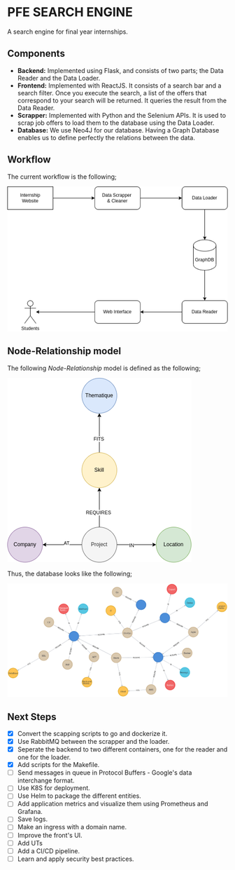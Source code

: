 # PFE SEARCH ENGINE

A search engine for final year internships.

## Components

- __Backend:__ Implemented using Flask, and consists of two parts; the Data Reader and the Data Loader.
- __Frontend:__ Implemented with ReactJS. It consists of a search bar and a search filter. Once you execute the search, a list of the offers that correspond to your search will be returned. It queries the result from the Data Reader.
- __Scrapper:__ Implemented  with Python and the Selenium APIs. It is used to scrap job offers to load them to the database using the Data Loader.
- __Database:__ We use Neo4J for our database. Having a Graph Database enables us to define perfectly the relations between the data.

## Workflow

The current workflow is the following;

![workflow](assets/whatwehavenow_archi.png)

## Node-Relationship model

The following _Node-Relationship_ model is defined as the following;

![node-rel-model](assets/NodeDiagram.png)

Thus, the database looks like the following;

![graph](assets/graph.png)

## Next Steps

- [x] Convert the scapping scripts to go and dockerize it.
- [x] Use RabbitMQ between the scrapper and the loader.
- [x] Seperate the backend to two different containers, one for the reader and one for the loader.
- [x] Add scripts for the Makefile.
- [ ] Send messages in queue in Protocol Buffers - Google's data interchange format.
- [ ] Use K8S for deployment.
- [ ] Use Helm to package the different entities.
- [ ] Add application metrics and visualize them using Prometheus and Grafana.
- [ ] Save logs.
- [ ] Make an ingress with a domain name.
- [ ] Improve the front's UI.
- [ ] Add UTs
- [ ] Add a CI/CD pipeline.
- [ ] Learn and apply security best practices.
